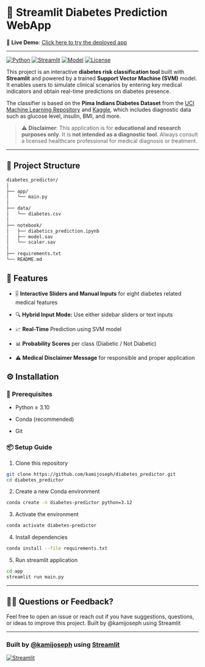 # 🧠 Streamlit Diabetes Prediction WebApp

🔗 **Live Demo**: [Click here to try the deployed app](https://diabetespredictor-ftfgefmpm9jxvr5uninjhz.streamlit.app/)

---

[![Python](https://img.shields.io/badge/Python-3.10+-blue.svg)](https://www.python.org/)
[![Streamlit](https://img.shields.io/badge/Built%20with-Streamlit-ff4b4b.svg)](https://streamlit.io/)
[![Model](https://img.shields.io/badge/Model-SVM%20Classifier-brightgreen.svg)](https://scikit-learn.org/)
[![License](https://img.shields.io/badge/License-MIT-lightgrey.svg)](LICENSE)

This project is an interactive **diabetes risk classification tool** built with **Streamlit** and powered by a trained **Support Vector Machine (SVM)** model. It enables users to simulate clinical scenarios by entering key medical indicators and obtain real-time predictions on diabetes presence.

The classifier is based on the **Pima Indians Diabetes Dataset** from the [UCI Machine Learning Repository](https://archive.ics.uci.edu/ml/datasets/Pima+Indians+Diabetes) and [Kaggle](https://www.kaggle.com/datasets/uciml/pima-indians-diabetes-database), which includes diagnostic data such as glucose level, insulin, BMI, and more.

> ⚠️ **Disclaimer**: This application is for **educational and research purposes only**. It is **not intended as a diagnostic tool**. Always consult a licensed healthcare professional for medical diagnosis or treatment.

---

## 📁 Project Structure
```bash
diabetes_predictor/
│
├── app/
│   └── main.py
│
├── data/
│   └── diabetes.csv
│
├── notebook/
│   ├── diabetics_prediction.ipynb
│   ├── model.sav
│   └── scaler.sav
│
├── requirements.txt
└── README.md
````

## 🚀 Features

- 🎚️ **Interactive Sliders and Manual Inputs** for eight diabetes related medical features

- 🔍 **Hybrid Input Mode:** Use either sidebar sliders or text inputs

- 📈 **Real-Time** Prediction using SVM model

- 📊 **Probability Scores** per class (Diabetic / Not Diabetic)

- ⚠️ **Medical Disclaimer Message** for responsible and proper application

## ⚙️ Installation
### 🔐 Prerequisites
- Python ≥ 3.10

- Conda (recommended)

- Git

### 📦 Setup Guide
1. Clone this repository
```bash
git clone https://github.com/kamijoseph/diabetes_predictor.git
cd diabetes_predictor
```
2. Create a new Conda environment
```bash
conda create -n diabetes-predictor python=3.12
```
3. Activate the environment
```bash
conda activate diabetes-predictor
```
4. Install dependencies
```bash
conda install --file requirements.txt
```
5. Run streamlit application
```bash
cd app
streamlit run main.py
```

---

## 🙋‍♂️ Questions or Feedback?

Feel free to open an issue or reach out if you have suggestions, questions, or ideas to improve this project.
Built by @kamijoseph using Streamlit

---

### Built by [@kamijoseph](https://github.com/kamijoseph) using [Streamlit](https://streamlit.io/)
[![Streamlit](https://static.streamlit.io/badges/streamlit_badge_black_white.svg)](https://diabetespredictor-ftfgefmpm9jxvr5uninjhz.streamlit.app/)






